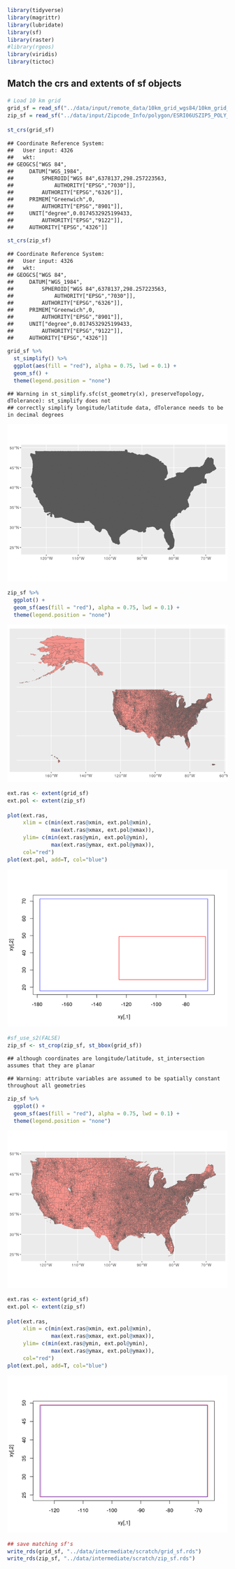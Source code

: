 

```r
library(tidyverse)
library(magrittr)
library(lubridate)
library(sf)
library(raster)
#library(rgeos)
library(viridis)
library(tictoc)
```

## Match the crs and extents of sf objects


```r
# Load 10 km grid
grid_sf = read_sf("../data/input/remote_data/10km_grid_wgs84/10km_grid_wgs84.shp")
zip_sf = read_sf("../data/input/Zipcode_Info/polygon/ESRI06USZIP5_POLY_WGS84.shp")

st_crs(grid_sf)
```

```
## Coordinate Reference System:
##   User input: 4326 
##   wkt:
## GEOGCS["WGS 84",
##     DATUM["WGS_1984",
##         SPHEROID["WGS 84",6378137,298.257223563,
##             AUTHORITY["EPSG","7030"]],
##         AUTHORITY["EPSG","6326"]],
##     PRIMEM["Greenwich",0,
##         AUTHORITY["EPSG","8901"]],
##     UNIT["degree",0.0174532925199433,
##         AUTHORITY["EPSG","9122"]],
##     AUTHORITY["EPSG","4326"]]
```

```r
st_crs(zip_sf)
```

```
## Coordinate Reference System:
##   User input: 4326 
##   wkt:
## GEOGCS["WGS 84",
##     DATUM["WGS_1984",
##         SPHEROID["WGS 84",6378137,298.257223563,
##             AUTHORITY["EPSG","7030"]],
##         AUTHORITY["EPSG","6326"]],
##     PRIMEM["Greenwich",0,
##         AUTHORITY["EPSG","8901"]],
##     UNIT["degree",0.0174532925199433,
##         AUTHORITY["EPSG","9122"]],
##     AUTHORITY["EPSG","4326"]]
```


```r
grid_sf %>% 
  st_simplify() %>% 
  ggplot(aes(fill = "red"), alpha = 0.75, lwd = 0.1) + 
  geom_sf() + 
  theme(legend.position = "none")
```

```
## Warning in st_simplify.sfc(st_geometry(x), preserveTopology, dTolerance): st_simplify does not
## correctly simplify longitude/latitude data, dTolerance needs to be in decimal degrees
```

![](./03_match_cts_extent_files/figure-html/unnamed-chunk-4-1.png)<!-- -->


```r
zip_sf %>% 
  ggplot() + 
  geom_sf(aes(fill = "red"), alpha = 0.75, lwd = 0.1) + 
  theme(legend.position = "none")
```

![](./03_match_cts_extent_files/figure-html/unnamed-chunk-5-1.png)<!-- -->


```r
ext.ras <- extent(grid_sf)
ext.pol <- extent(zip_sf)

plot(ext.ras, 
     xlim = c(min(ext.ras@xmin, ext.pol@xmin), 
              max(ext.ras@xmax, ext.pol@xmax)), 
     ylim= c(min(ext.ras@ymin, ext.pol@ymin), 
              max(ext.ras@ymax, ext.pol@ymax)), 
     col="red")
plot(ext.pol, add=T, col="blue")
```

![](./03_match_cts_extent_files/figure-html/unnamed-chunk-6-1.png)<!-- -->


```r
#sf_use_s2(FALSE)
zip_sf <- st_crop(zip_sf, st_bbox(grid_sf))
```

```
## although coordinates are longitude/latitude, st_intersection assumes that they are planar
```

```
## Warning: attribute variables are assumed to be spatially constant throughout all geometries
```


```r
zip_sf %>% 
  ggplot() + 
  geom_sf(aes(fill = "red"), alpha = 0.75, lwd = 0.1) + 
  theme(legend.position = "none")
```

![](./03_match_cts_extent_files/figure-html/unnamed-chunk-8-1.png)<!-- -->


```r
ext.ras <- extent(grid_sf)
ext.pol <- extent(zip_sf)

plot(ext.ras, 
     xlim = c(min(ext.ras@xmin, ext.pol@xmin), 
              max(ext.ras@xmax, ext.pol@xmax)), 
     ylim= c(min(ext.ras@ymin, ext.pol@ymin), 
              max(ext.ras@ymax, ext.pol@ymax)), 
     col="red")
plot(ext.pol, add=T, col="blue")
```

![](./03_match_cts_extent_files/figure-html/unnamed-chunk-9-1.png)<!-- -->


```r
## save matching sf's
write_rds(grid_sf, "../data/intermediate/scratch/grid_sf.rds")
write_rds(zip_sf, "../data/intermediate/scratch/zip_sf.rds")
```

